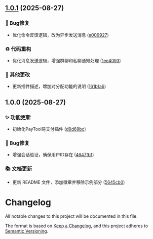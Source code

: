 ## [1.0.1](https://github.com/WittF/PayTool/compare/v1.0.0...v1.0.1) (2025-08-27)

### 🐛 Bug修复

* 优化命令反馈逻辑，改为异步发送消息 ([e009927](https://github.com/WittF/PayTool/commit/e009927a1963d5ec8cce88501d60c7ef05e08ead))

### ♻️ 代码重构

* 优化消息发送逻辑，增强群聊和私聊通知处理 ([1ee4093](https://github.com/WittF/PayTool/commit/1ee40936905a1d60c06a766a0ddb048468da7cea))

### 🔧 其他更改

* 更新插件描述，增加对分配功能的说明 ([161b1a6](https://github.com/WittF/PayTool/commit/161b1a680b754dc7a7ff493f15bdef81df0015fc))

## 1.0.0 (2025-08-27)

### ✨ 功能更新

* 初始化PayTool易支付插件 ([d9d69bc](https://github.com/WittF/PayTool/commit/d9d69bc6a23bfd5e0c7ac35b4bf5320403dc9f79))

### 🐛 Bug修复

* 增强会话验证，确保用户ID存在 ([4647fb1](https://github.com/WittF/PayTool/commit/4647fb1f074c7cc7bd1f3c5bde328122c0eccacb))

### 📚 文档更新

* 更新 README 文件，添加徽章并移除示例部分 ([5645cb0](https://github.com/WittF/PayTool/commit/5645cb0ac2141c271543ea5e72132d5ba7e417f8))

# Changelog

All notable changes to this project will be documented in this file.

The format is based on [Keep a Changelog](https://keepachangelog.com/en/1.0.0/),
and this project adheres to [Semantic Versioning](https://semver.org/spec/v2.0.0.html).
